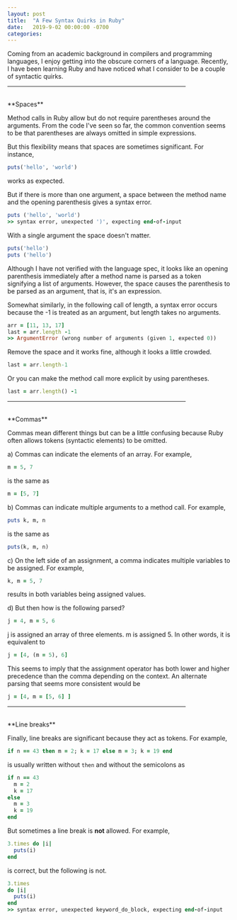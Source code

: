 ```yaml
---
layout: post
title:  "A Few Syntax Quirks in Ruby"
date:   2019-9-02 00:00:00 -0700
categories: 
---
```

Coming from an academic background in compilers and programming languages, I enjoy getting into the obscure corners of a language. Recently, I have been learning Ruby and have noticed what I consider to be a couple of syntactic quirks.

<hr width="80%" />
<br />
**Spaces**

Method calls in Ruby allow but do not require parentheses around the arguments. From the code I've seen so far, the common convention seems to be that parentheses are always omitted in simple expressions.

But this flexibility means that spaces are sometimes significant. For instance, 

~~~~~ ruby
puts('hello', 'world')
~~~~~

works as expected.

But if there is more than one argument, a space between the method name and the opening parenthesis gives a syntax error.

~~~~~ ruby
puts ('hello', 'world') 
>> syntax error, unexpected ')', expecting end-of-input
~~~~~

With a single argument the space doesn't matter.

~~~~~ ruby
puts('hello')  
puts ('hello')
~~~~~

Although I have not verified with the language spec, it looks like an opening parenthesis immediately after a method name is parsed as a token signifying a list of arguments. However, the space causes the parenthesis to be parsed as an argument, that is, it's an expression.

Somewhat similarly, in the following call of length, a syntax error occurs because the -1 is treated as an argument, but length takes no arguments.

~~~~~ ruby
arr = [11, 13, 17]  
last = arr.length -1  
>> ArgumentError (wrong number of arguments (given 1, expected 0))
~~~~~

Remove the space and it works fine, although it looks a little crowded.

~~~~~ ruby
last = arr.length-1
~~~~~

Or you can make the method call more explicit by using parentheses.

~~~~~ ruby
last = arr.length() -1
~~~~~

<hr width="80%" />
<br />
**Commas**

Commas mean different things but can be a little confusing because Ruby often allows tokens (syntactic elements) to be omitted.

a) Commas can indicate the elements of an array. For example,

~~~~~ ruby
m = 5, 7
~~~~~

is the same as

~~~~~ ruby
m = [5, 7]
~~~~~

b) Commas can indicate multiple arguments to a method call. For example,

~~~~~ ruby
puts k, m, n
~~~~~

is the same as

~~~~~ ruby
puts(k, m, n)
~~~~~

c) On the left side of an assignment, a comma indicates multiple variables to be assigned. For example,

~~~~~ ruby
k, m = 5, 7
~~~~~

results in both variables being assigned values.

d) But then how is the following parsed?

~~~~~ ruby
j = 4, m = 5, 6
~~~~~

j is assigned an array of three elements. m is assigned 5. In other words, it is equivalent to

~~~~~ ruby
j = [4, (m = 5), 6]
~~~~~

This seems to imply that the assignment operator has both lower and higher precedence than the comma depending on the context. An alternate parsing that seems more consistent would be

~~~~~ ruby
j = [4, m = [5, 6] ]
~~~~~

<hr width="80%" />
<br />
**Line breaks**

Finally, line breaks are significant because they act as tokens. For example,

~~~~~ ruby
if n == 43 then m = 2; k = 17 else m = 3; k = 19 end
~~~~~

is usually written without `then` and without the semicolons as

~~~~~ ruby
if n == 43
  m = 2
  k = 17
else
  m = 3
  k = 19
end
~~~~~

But sometimes a line break is **not** allowed. For example,

~~~~~ ruby
3.times do |i|
  puts(i)
end
~~~~~

is correct, but the following is not.

~~~~~ ruby
3.times
do |i|
  puts(i)
end
>> syntax error, unexpected keyword_do_block, expecting end-of-input
~~~~~
